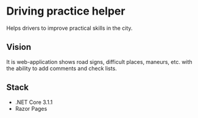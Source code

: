 # Driving practice helper
Helps drivers to improve practical skills in the city.

## Vision  
It is web-application shows road signs, difficult places, maneurs, etc. with the ability to add comments and check lists.

## Stack
* .NET Core 3.1.1
* Razor Pages
